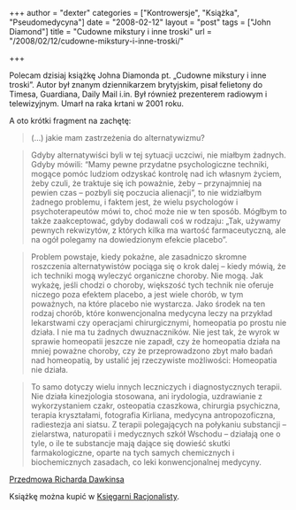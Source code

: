 +++
author = "dexter"
categories = ["Kontrowersje", "Książka", "Pseudomedycyna"]
date = "2008-02-12"
layout = "post"
tags = ["John Diamond"]
title = "Cudowne mikstury i inne troski"
url = "/2008/02/12/cudowne-mikstury-i-inne-troski/"

+++

Polecam dzisiaj książkę Johna Diamonda pt. &#8222;Cudowne mikstury i inne troski&#8221;. Autor był znanym dziennikarzem brytyjskim, pisał felietony do Timesa, Guardiana, Daily Mail i.in. Był również prezenterem radiowym i telewizyjnym. Umarł na raka krtani w 2001 roku.
  
A oto krótki fragment na zachętę:

> (&#8230;) jakie mam zastrzeżenia do alternatywizmu?
  
> Gdyby alternatywiści byli w tej sytuacji uczciwi, nie miałbym żadnych. Gdyby mówili: “Mamy pewne przydatne psychologiczne techniki, mogące pomóc ludziom odzyskać kontrolę nad ich własnym życiem, żeby czuli, że traktuje się ich poważnie, żeby &#8211; przynajmniej na pewien czas &#8211; pozbyli się poczucia alienacji”, to nie widziałbym żadnego problemu, i faktem jest, że wielu psychologów i psychoterapeutów mówi to, choć może nie w ten sposób. Mógłbym to także zaakceptować, gdyby dodawali coś w rodzaju: &#8222;Tak, używamy pewnych rekwizytów, z których kilka ma wartość farmaceutyczną, ale na ogół polegamy na dowiedzionym efekcie placebo&#8221;.
  
> Problem powstaje, kiedy pokaźne, ale zasadniczo skromne roszczenia alternatywistów pociąga się o krok dalej &#8211; kiedy mówią, że ich techniki mogą wyleczyć organiczne choroby. Nie mogą. Jak wykażę, jeśli chodzi o choroby, większość tych technik nie oferuje niczego poza efektem placebo, a jest wiele chorób, w tym poważnych, na które placebo nie wystarcza. Jako środek na ten rodzaj chorób, które konwencjonalna medycyna leczy na przykład lekarstwami czy operacjami chirurgicznymi, homeopatia po prostu nie działa. I nie ma tu żadnych dwuznaczników. Nie jest tak, że wyrok w sprawie homeopatii jeszcze nie zapadł, czy że homeopatia działa na mniej poważne choroby, czy że przeprowadzono zbyt mało badań nad homeopatią, by ustalić jej rzeczywiste możliwości: Homeopatia nie działa.
  
> To samo dotyczy wielu innych leczniczych i diagnostycznych terapii. Nie działa kinezjologia stosowana, ani irydologia, uzdrawianie z wykorzystaniem czakr, osteopatia czaszkowa, chirurgia psychiczna, terapia kryształami, fotografia Kirliana, medycyna antropozoficzna, radiestezja ani siatsu. Z terapii polegających na połykaniu substancji &#8211; zielarstwa, naturopatii i medycznych szkół Wschodu &#8211; działają one o tyle, o ile te substancje mają dające się dowieść skutki farmakologiczne, oparte na tych samych chemicznych i biochemicznych zasadach, co leki konwencjonalnej medycyny.

[Przedmowa Richarda Dawkinsa][1]

Książkę można kupić w [Księgarni Racjonalisty][2].

 [1]: http://www.racjonalista.pl/kk.php/s,3753/q,Masc.na.szczury
 [2]: http://www.racjonalista.pl/ks.php/k,1594